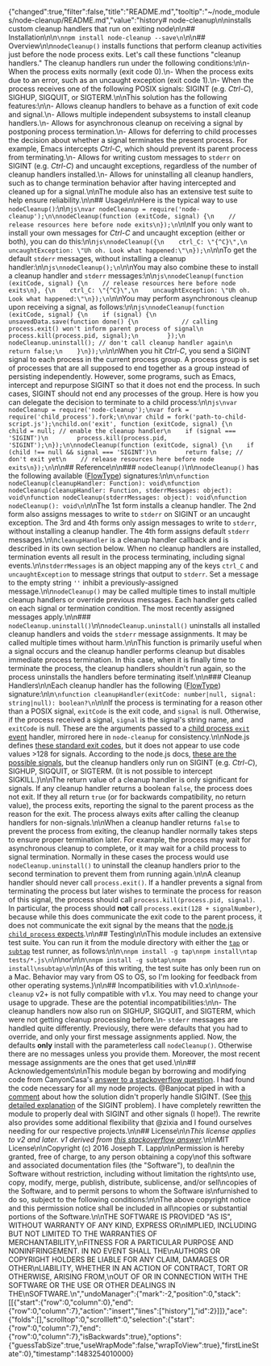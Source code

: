 {"changed":true,"filter":false,"title":"README.md","tooltip":"~/node_modules/node-cleanup/README.md","value":"history# node-cleanup\n\ninstalls custom cleanup handlers that run on exiting node\n\n## Installation\n\n```\nnpm install node-cleanup --save\n```\n\n## Overview\n\n`nodeCleanup()` installs functions that perform cleanup activities just before the node process exits. Let's call these functions \"cleanup handlers.\" The cleanup handlers run under the following conditions:\n\n- When the process exits normally (exit code 0).\n- When the process exits due to an error, such as an uncaught exception (exit code 1).\n- When the process receives one of the following POSIX signals: SIGINT (e.g. *Ctrl-C*), SIGHUP, SIGQUIT, or SIGTERM.\n\nThis solution has the following features:\n\n- Allows cleanup handlers to behave as a function of exit code and signal.\n- Allows multiple independent subsystems to install cleanup handlers.\n- Allows for asynchronous cleanup on receiving a signal by postponing process termination.\n- Allows for deferring to child processes the decision about whether a signal terminates the present process. For example, Emacs intercepts *Ctrl-C*, which should prevent its parent process from terminating.\n- Allows for writing custom messages to `stderr` on SIGINT (e.g. *Ctrl-C*) and uncaught exceptions, regardless of the number of cleanup handlers installed.\n- Allows for uninstalling all cleanup handlers, such as to change termination behavior after having intercepted and cleaned up for a signal.\n\nThe module also has an extensive test suite to help ensure reliability.\n\n## Usage\n\nHere is the typical way to use `nodeCleanup()`:\n\n```js\nvar nodeCleanup = require('node-cleanup');\n\nnodeCleanup(function (exitCode, signal) {\n    // release resources here before node exits\n});\n```\n\nIf you only want to install your own messages for *Ctrl-C* and uncaught exception (either or both), you can do this:\n\n```js\nnodeCleanup({\n    ctrl_C: \"{^C}\",\n    uncaughtException: \"Uh oh. Look what happened:\"\n});\n```\n\nTo get the default `stderr` messages, without installing a cleanup handler:\n\n```js\nnodeCleanup();\n```\n\nYou may also combine these to install a cleanup handler and `stderr` messages:\n\n```js\nnodeCleanup(function (exitCode, signal) {\n    // release resources here before node exits\n}, {\n    ctrl_C: \"{^C}\",\n    uncaughtException: \"Uh oh. Look what happened:\"\n});\n```\n\nYou may perform asynchronous cleanup upon receiving a signal, as follows:\n\n```js\nnodeCleanup(function (exitCode, signal) {\n    if (signal) {\n        unsavedData.save(function done() {\n            // calling process.exit() won't inform parent process of signal\n            process.kill(process.pid, signal);\n        });\n        nodeCleanup.uninstall(); // don't call cleanup handler again\n        return false;\n    }\n});\n```\n\nWhen you hit *Ctrl-C*, you send a SIGINT signal to each process in the current process group. A process group is set of processes that are all supposed to end together as a group instead of persisting independently. However, some programs, such as Emacs, intercept and repurpose SIGINT so that it does not end the process. In such cases, SIGINT should not end any processes of the group. Here is how you can delegate the decision to terminate to a child process:\n\n```js\nvar nodeCleanup = require('node-cleanup');\nvar fork = require('child_process').fork;\n\nvar child = fork('path-to-child-script.js');\nchild.on('exit', function (exitCode, signal) {\n    child = null; // enable the cleanup handler\n    if (signal === 'SIGINT')\n        process.kill(process.pid, 'SIGINT');\n});\n\nnodeCleanup(function (exitCode, signal) {\n    if (child !== null && signal === 'SIGINT')\n        return false; // don't exit yet\n    // release resources here before node exits\n});\n```\n\n## Reference\n\n### `nodeCleanup()`\n\n`nodeCleanup()` has the following available ([FlowType](https://flowtype.org/docs/getting-started.html#_)) signatures:\n\n```\nfunction nodeCleanup(cleanupHandler: Function): void\nfunction nodeCleanup(cleanupHandler: Function, stderrMessages: object): void\nfunction nodeCleanup(stderrMessages: object): void\nfunction nodeCleanup(): void\n```\n\nThe 1st form installs a cleanup handler. The 2nd form also assigns messages to write to `stderr` on SIGINT or an uncaught exception. The 3rd and 4th forms only assign messages to write to `stderr`, without installing a cleanup handler. The 4th form assigns default `stderr` messages.\n\n`cleanupHandler` is a cleanup handler callback and is described in its own section below. When no cleanup handlers are installed, termination events all result in the process terminating, including signal events.\n\n`stderrMessages` is an object mapping any of the keys `ctrl_C` and `uncaughtException` to message strings that output to `stderr`. Set a message to the empty string `''` inhibit a previously-assigned message.\n\n`nodeCleanup()` may be called multiple times to install multiple cleanup handlers or override previous messages. Each handler gets called on each signal or termination condition. The most recently assigned messages apply.\n\n### `nodeCleanup.uninstall()`\n\n`nodeCleanup.uninstall()` uninstalls all installed cleanup handlers and voids the `stderr` message assignments. It may be called multiple times without harm.\n\nThis function is primarily useful when a signal occurs and the cleanup handler performs cleanup but disables immediate process termination. In this case, when it is finally time to terminate the process, the cleanup handlers shouldn't run again, so the process uninstalls the handlers before terminating itself.\n\n### Cleanup Handlers\n\nEach cleanup handler has the following ([FlowType](https://flowtype.org/docs/getting-started.html#_)) signature:\n\n```\nfunction cleanupHandler(exitCode: number|null, signal: string|null): boolean?\n```\n\nIf the process is terminating for a reason other than a POSIX signal, `exitCode` is the exit code, and `signal` is null. Otherwise, if the process received a signal, `signal` is the signal's string name, and `exitCode` is null. These are the arguments passed to a [child process `exit` event](https://nodejs.org/api/child_process.html#child_process_event_exit) handler, mirrored here in `node-cleanup` for consistency.\n\nNode.js defines [these standard exit codes](https://nodejs.org/api/process.html#process_exit_codes), but it does not appear to use code values >128 for signals. According to the node.js docs, [these are the possible signals](http://man7.org/linux/man-pages/man7/signal.7.html), but the cleanup handlers only run on SIGINT (e.g. *Ctrl-C*), SIGHUP, SIGQUIT, or SIGTERM. (It is not possible to intercept SIGKILL.)\n\nThe return value of a cleanup handler is only significant for signals. If any cleanup handler returns a boolean `false`, the process does not exit. If they all return `true` (or for backwards compatibility, no return value), the process exits, reporting the signal to the parent process as the reason for the exit. The process always exits after calling the cleanup handlers for non-signals.\n\nWhen a cleanup handler returns `false` to prevent the process from exiting, the cleanup handler normally takes steps to ensure proper termination later. For example, the process may wait for asynchronous cleanup to complete, or it may wait for a child process to signal termination. Normally in these cases the process would use `nodeCleanup.uninstall()` to uninstall the cleanup handlers prior to the second termination to prevent them from running again.\n\nA cleanup handler should never call `process.exit()`. If a handler prevents a signal from terminating the process but later wishes to terminate the process for reason of this signal, the process should call `process.kill(process.pid, signal)`. In particular, the process should **not** call `process.exit(128 + signalNumber)`, because while this does communicate the exit code to the parent process, it does not communicate the exit signal by the means that the [node.js `child_process` expects](https://nodejs.org/api/child_process.html#child_process_event_exit).\n\n## Testing\n\nThis module includes an extensive test suite. You can run it from the module directory with either the [`tap`](http://www.node-tap.org/basics/) or [`subtap`](https://github.com/jtlapp/subtap) test runner, as follows:\n\n```\nnpm install -g tap\nnpm install\ntap tests/*.js\n```\n\nor\n\n```\nnpm install -g subtap\nnpm install\nsubtap\n```\n\n(As of this writing, the test suite has only been run on a Mac. Behavior may vary from OS to OS, so I'm looking for feedback from other operating systems.)\n\n## Incompatibilities with v1.0.x\n\n`node-cleanup` v2+ is not fully compatible with v1.x. You may need to change your usage to upgrade. These are the potential incompatibilities:\n\n- The cleanup handlers now also run on SIGHUP, SIGQUIT, and SIGTERM, which were not getting cleanup processing before.\n- `stderr` messages are handled quite differently. Previously, there were defaults that you had to override, and only your first message assignments applied. Now, the defaults **only** install with the parameterless call `nodeCleanup()`. Otherwise there are no messages unless you provide them. Moreover, the most recent message assignments are the ones that get used.\n\n## Acknowledgements\n\nThis module began by borrowing and modifying code from CanyonCasa's [answer to a stackoverflow question](http://stackoverflow.com/a/21947851/650894). I had found the code necessary for all my node projects. @Banjocat piped in with a [comment](http://stackoverflow.com/questions/14031763/doing-a-cleanup-action-just-before-node-js-exits/21947851#comment68567869_21947851) about how the solution didn't properly handle SIGINT. (See [this detailed explanation](https://www.cons.org/cracauer/sigint.html) of the SIGINT problem). I have completely rewritten the module to properly deal with SIGINT and other signals (I hope!). The rewrite also provides some additional flexibility that @zixia and I found ourselves needing for our respective projects.\n\n## License\n\n*This license applies to v2 and later. v1 derived from [this stackoverflow answer](http://stackoverflow.com/a/21947851/650894).*\n\nMIT License\n\nCopyright (c) 2016 Joseph T. Lapp\n\nPermission is hereby granted, free of charge, to any person obtaining a copy\nof this software and associated documentation files (the \"Software\"), to deal\nin the Software without restriction, including without limitation the rights\nto use, copy, modify, merge, publish, distribute, sublicense, and/or sell\ncopies of the Software, and to permit persons to whom the Software is\nfurnished to do so, subject to the following conditions:\n\nThe above copyright notice and this permission notice shall be included in all\ncopies or substantial portions of the Software.\n\nTHE SOFTWARE IS PROVIDED \"AS IS\", WITHOUT WARRANTY OF ANY KIND, EXPRESS OR\nIMPLIED, INCLUDING BUT NOT LIMITED TO THE WARRANTIES OF MERCHANTABILITY,\nFITNESS FOR A PARTICULAR PURPOSE AND NONINFRINGEMENT. IN NO EVENT SHALL THE\nAUTHORS OR COPYRIGHT HOLDERS BE LIABLE FOR ANY CLAIM, DAMAGES OR OTHER\nLIABILITY, WHETHER IN AN ACTION OF CONTRACT, TORT OR OTHERWISE, ARISING FROM,\nOUT OF OR IN CONNECTION WITH THE SOFTWARE OR THE USE OR OTHER DEALINGS IN THE\nSOFTWARE.\n","undoManager":{"mark":-2,"position":0,"stack":[[{"start":{"row":0,"column":0},"end":{"row":0,"column":7},"action":"insert","lines":["history"],"id":2}]]},"ace":{"folds":[],"scrolltop":0,"scrollleft":0,"selection":{"start":{"row":0,"column":7},"end":{"row":0,"column":7},"isBackwards":true},"options":{"guessTabSize":true,"useWrapMode":false,"wrapToView":true},"firstLineState":0},"timestamp":1483254010000}